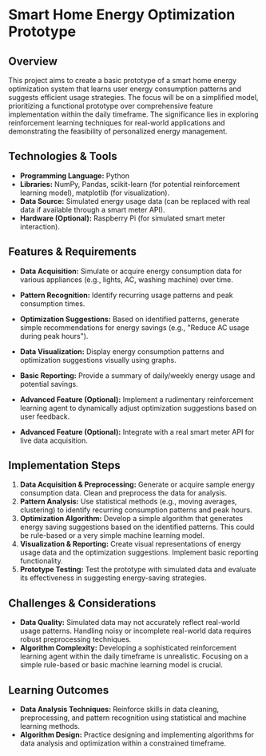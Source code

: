 # Smart Home Energy Optimization Prototype

## Overview

This project aims to create a basic prototype of a smart home energy optimization system that learns user energy consumption patterns and suggests efficient usage strategies.  The focus will be on a simplified model, prioritizing a functional prototype over comprehensive feature implementation within the daily timeframe. The significance lies in exploring reinforcement learning techniques for real-world applications and demonstrating the feasibility of personalized energy management.

## Technologies & Tools

* **Programming Language:** Python
* **Libraries:**  NumPy, Pandas, scikit-learn (for potential reinforcement learning model),  matplotlib (for visualization).
* **Data Source:** Simulated energy usage data (can be replaced with real data if available through a smart meter API).
* **Hardware (Optional):**  Raspberry Pi (for simulated smart meter interaction).


## Features & Requirements

- **Data Acquisition:**  Simulate or acquire energy consumption data for various appliances (e.g., lights, AC, washing machine) over time.
- **Pattern Recognition:** Identify recurring usage patterns and peak consumption times.
- **Optimization Suggestions:** Based on identified patterns, generate simple recommendations for energy savings (e.g., "Reduce AC usage during peak hours").
- **Data Visualization:** Display energy consumption patterns and optimization suggestions visually using graphs.
- **Basic Reporting:** Provide a summary of daily/weekly energy usage and potential savings.

- **Advanced Feature (Optional):** Implement a rudimentary reinforcement learning agent to dynamically adjust optimization suggestions based on user feedback.
- **Advanced Feature (Optional):** Integrate with a real smart meter API for live data acquisition.


## Implementation Steps

1. **Data Acquisition & Preprocessing:** Generate or acquire sample energy consumption data.  Clean and preprocess the data for analysis.
2. **Pattern Analysis:** Use statistical methods (e.g., moving averages, clustering) to identify recurring consumption patterns and peak hours.
3. **Optimization Algorithm:** Develop a simple algorithm that generates energy saving suggestions based on the identified patterns. This could be rule-based or a very simple machine learning model.
4. **Visualization & Reporting:** Create visual representations of energy usage data and the optimization suggestions.  Implement basic reporting functionality.
5. **Prototype Testing:** Test the prototype with simulated data and evaluate its effectiveness in suggesting energy-saving strategies.


## Challenges & Considerations

- **Data Quality:** Simulated data may not accurately reflect real-world usage patterns.  Handling noisy or incomplete real-world data requires robust preprocessing techniques.
- **Algorithm Complexity:**  Developing a sophisticated reinforcement learning agent within the daily timeframe is unrealistic. Focusing on a simple rule-based or basic machine learning model is crucial.


## Learning Outcomes

- **Data Analysis Techniques:**  Reinforce skills in data cleaning, preprocessing, and pattern recognition using statistical and machine learning methods.
- **Algorithm Design:**  Practice designing and implementing algorithms for data analysis and optimization within a constrained timeframe.

